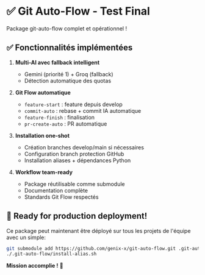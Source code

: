 # ✅ Git Auto-Flow - Test Final

Package git-auto-flow complet et opérationnel !

## ✅ Fonctionnalités implémentées

1. **Multi-AI avec fallback intelligent**
   - Gemini (priorité 1) + Groq (fallback) 
   - Détection automatique des quotas

2. **Git Flow automatique**
   - `feature-start` : feature depuis develop
   - `commit-auto` : rebase + commit IA automatique
   - `feature-finish` : finalisation
   - `pr-create-auto` : PR automatique

3. **Installation one-shot**
   - Création branches develop/main si nécessaires
   - Configuration branch protection GitHub
   - Installation aliases + dépendances Python

4. **Workflow team-ready** 
   - Package réutilisable comme submodule
   - Documentation complète
   - Standards Git Flow respectés

## 🎯 Ready for production deployment!

Ce package peut maintenant être déployé sur tous les projets de l'équipe avec un simple:

```bash
git submodule add https://github.com/genix-x/git-auto-flow.git .git-auto-flow
./.git-auto-flow/install-alias.sh
```

**Mission accomplie !** 🚀